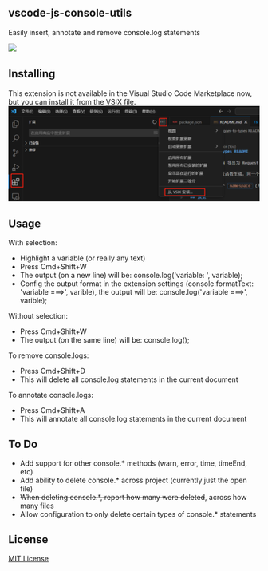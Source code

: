 ## vscode-js-console-utils

Easily insert, annotate and remove console.log statements

![](https://i.imgur.com/0tiesd2.gif)

## Installing

<!-- This extension is available for free in the [Visual Studio Code Marketplace](https://marketplace.visualstudio.com/items?itemName=whtouche.vscode-js-console-utils) -->
This extension is not available in the Visual Studio Code Marketplace now, but you can install it from the [VSIX file](https://github.com/luofc21/vscode-js-console-utils-plus/releases/tag/v1.0.0-alpha).
![img](./assets/images/installByVsix.png)

## Usage

With selection:
* Highlight a variable (or really any text)
* Press Cmd+Shift+W
* The output (on a new line) will be: console.log('variable: ', variable);
* Config the output format in the extension settings (console.formatText: 'variable ===>', varible), the output will be: console.log('variable ===>', varible);

Without selection:
* Press Cmd+Shift+W
* The output (on the same line) will be: console.log();

To remove console.logs:
* Press Cmd+Shift+D
* This will delete all console.log statements in the current document

To annotate console.logs:
* Press Cmd+Shift+A
* This will annotate all console.log statements in the current document

## To Do
* Add support for other console.* methods (warn, error, time, timeEnd, etc)
* Add ability to delete console.* across project (currently just the open file)
* ~~When deleting console.*, report how many were deleted~~, across how many files
* Allow configuration to only delete certain types of console.* statements

## License
[MIT License](LICENSE)